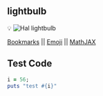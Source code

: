 ## lightbulb

:bulb: ![Hal lightbulb](https://bigmemes.funnyjunk.com/gifs/Everyday+problems_690247_4723564.gif)

[Bookmarks](/bookmarks/) || [Emoji](/emoji) || [MathJAX](/mathjax) 

## Test Code

```ruby
i = 56;
puts "test #{i}"
```

<!-- {% include_relative bookmarks.md %} -->
